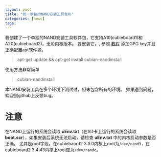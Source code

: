 ```yaml
---
layout: post
title: "统一单独的NAND安装工具发布"
categories: [news]
tags:
---
```

我创建了一个单独的NAND安装工具软件包，它支持A10(cubieboard1)和A20(cubieboard2)，无论内核版本。
要安装它，, 参照 [教程](http://cn.cubian.org/2013/08/09/cubian-update-is-available/) 添加GPG key并且正确配置apt软件源。
> apt-get update && apt-get install cubian-nandinstall

使用方法非常简单
> cubian-nandinstall

本NAND安装工具在多个环境下测试过，但未包含所有的环境。
如果遇到问题，欢迎到github上反馈bug。

# 注意
在NAND上运行的系统会读取 **uEnv.txt**（在SD卡上运行的系统会读取 **boot.scr**），如果安装后系统无法启动，请检查 **uEnv.txt** 中的内核启动参数是否正确。
尤其是root字段，在cubiebaord2 3.3.0内核上root为`/dev/nand3`，在cubieboard2 3.4.43内核上root应为`/dev/nandc`。
